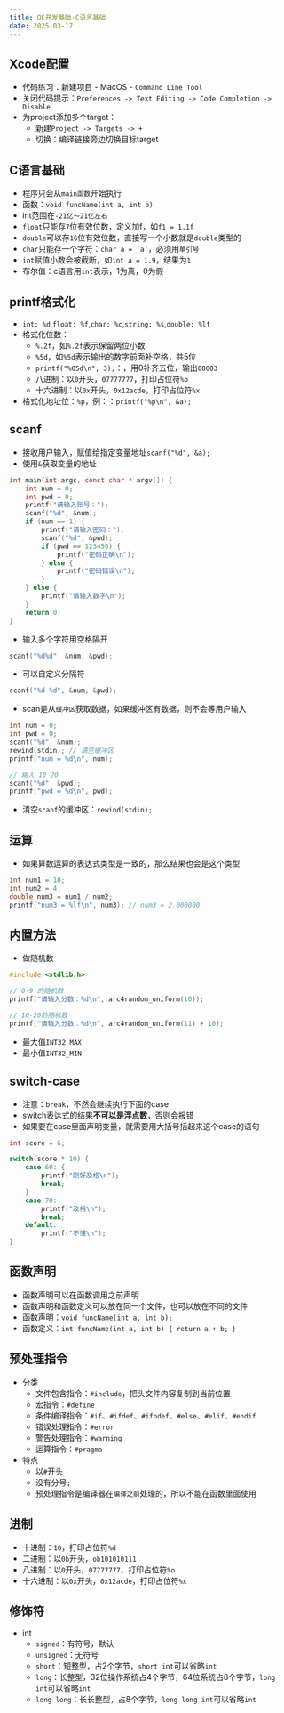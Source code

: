 ```yaml
---
title: OC开发基础-C语言基础
date: 2025-03-17
---
```

## Xcode配置
- 代码练习：新建项目 - MacOS - `Command Line Tool`
- 关闭代码提示：`Preferences -> Text Editing -> Code Completion -> Disable`
- 为project添加多个target：
  - 新建`Project -> Targets -> +`
  - 切换：编译链接旁边切换目标target

## C语言基础
- 程序只会从`main函数`开始执行
- 函数：`void funcName(int a, int b)`
- int范围在`-21亿～21亿左右`
- `float`只能存`7`位有效位数，定义加f，如`f1 = 1.1f`
- `double`可以存`16`位有效位数，直接写一个小数就是`double`类型的
- `char`只能存一个字符：`char a = 'a'`，必须用`单引号`
- `int`赋值小数会被截断，如`int a = 1.9`，结果为`1`
- 布尔值：c语言用`int`表示，1为真，0为假
## printf格式化
- `int: %d`,`float: %f`,`char: %c`,`string: %s`,`double: %lf`
- 格式化位数：
    - `%.2f`，如`%.2f`表示保留两位小数
    - `%5d`，如`%5d`表示输出的数字前面补空格，共5位
    - `printf("%05d\n", 3);`：，用0补齐五位，输出`00003`
    - 八进制：以`0`开头，`07777777`，打印占位符`%o`
    - 十六进制：以`0x`开头，`0x12acde`，打印占位符`%x`
- 格式化地址位：`%p`，例：：`printf("%p\n", &a);`

## scanf
- 接收用户输入，赋值给指定变量地址`scanf("%d", &a);`
- 使用`&`获取变量的地址
```c
int main(int argc, const char * argv[]) {
    int num = 0;
    int pwd = 0;
    printf("请输入账号：");
    scanf("%d", &num);
    if (num == 1) {
        printf("请输入密码：");
        scanf("%d", &pwd);
        if (pwd == 123456) {
            printf("密码正确\n");
        } else {
            printf("密码错误\n");
        }
    } else {
        printf("请输入数字\n");
    }
    return 0;
}
```
- 输入多个字符用空格隔开
```c
scanf("%d%d", &num, &pwd);
```
- 可以自定义分隔符
```c
scanf("%d-%d", &num, &pwd);
```
- scan是从`缓冲区`获取数据，如果缓冲区有数据，则不会等用户输入
```c
int num = 0;
int pwd = 0;
scanf("%d", &num);
rewind(stdin); // 清空缓冲区
printf("num = %d\n", num);

// 输入 10 20
scanf("%d", &pwd);
printf("pwd = %d\n", pwd);
```
- 清空`scanf`的缓冲区：`rewind(stdin);`

## 运算
- 如果算数运算的表达式类型是一致的，那么结果也会是这个类型
```c
int num1 = 10;
int num2 = 4;
double num3 = num1 / num2;
printf("num3 = %lf\n", num3); // num3 = 2.000000
```

## 内置方法
- 做随机数
```c
#include <stdlib.h>

// 0-9 的随机数
printf("请输入分数：%d\n", arc4random_uniform(10));

// 10-20的随机数
printf("请输入分数：%d\n", arc4random_uniform(11) + 10);
```
- 最大值`INT32_MAX`
- 最小值`INT32_MIN`

## switch-case
- 注意：`break`，不然会继续执行下面的case
- switch表达式的结果**不可以是浮点数**，否则会报错
- 如果要在case里面声明变量，就需要用大括号括起来这个case的语句
```c
int score = 6;

switch(score * 10) {
    case 60: {
        printf("刚好及格\n");
        break;
    }
    case 70:
        printf("及格\n");
        break;
    default:
        printf("不懂\n");
}
```

## 函数声明
- 函数声明可以在函数调用之前声明
- 函数声明和函数定义可以放在同一个文件，也可以放在不同的文件
- 函数声明：`void funcName(int a, int b);`
- 函数定义：`int funcName(int a, int b) { return a + b; }`

## 预处理指令
- 分类
  - 文件包含指令：`#include`，把头文件内容复制到当前位置
  - 宏指令：`#define`
  - 条件编译指令：`#if`、`#ifdef`、`#ifndef`、`#else`、`#elif`、`#endif`
  - 错误处理指令：`#error`
  - 警告处理指令：`#warning`
  - 运算指令：`#pragma`
- 特点
  - 以`#`开头
  - 没有分号`;`
  - 预处理指令是编译器在`编译之前`处理的，所以不能在函数里面使用

## 进制
- 十进制：`10`，打印占位符`%d`
- 二进制：以`0b`开头，`ob101010111`
- 八进制：以`0`开头，`07777777`，打印占位符`%o`
- 十六进制：以`0x`开头，`0x12acde`，打印占位符`%x`

## 修饰符
- int
  - `signed`：有符号，默认
  - `unsigned`：无符号
  - `short`：短整型，占2个字节，`short int`可以省略`int`
  - `long`：长整型，32位操作系统占4个字节，64位系统占8个字节，`long int`可以省略`int`
  - `long long`：长长整型，占8个字节，`long long int`可以省略`int`